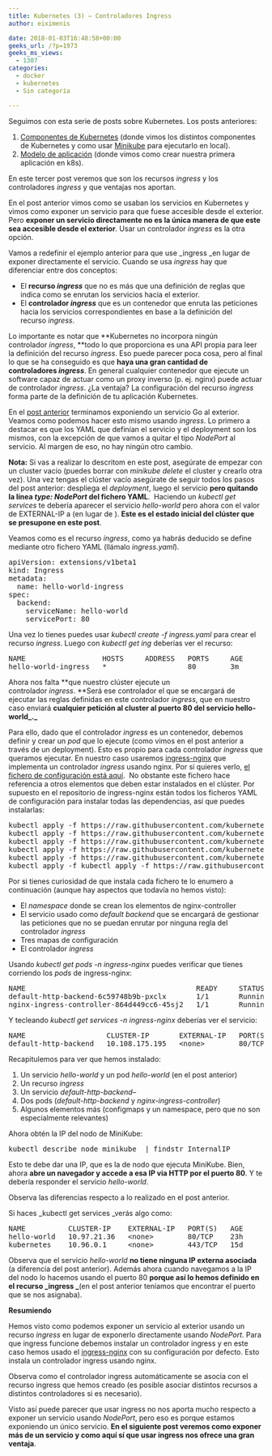```yaml
---
title: Kubernetes (3) – Controladores Ingress
author: eiximenis

date: 2018-01-03T16:48:58+00:00
geeks_url: /?p=1973
geeks_ms_views:
  - 1307
categories:
  - docker
  - kubernetes
  - Sin categoría

---
```

Seguimos con esta serie de posts sobre Kubernetes. Los posts anteriores:

  1. [Componentes de Kubernetes][1] (donde vimos los distintos componentes de Kubernetes y como usar [Minikube][2] para ejecutarlo en local).
  2. [Modelo de aplicación][3] (donde vimos como crear nuestra primera aplicación en k8s).

En este tercer post veremos que son los recursos _ingress_ y los controladores _ingress_ y que ventajas nos aportan.
  
<!--more-->


  
En el post anterior vimos como se usaban los servicios en Kubernetes y vimos como exponer un servicio para que fuese accesible desde el exterior. Pero **exponer un servicio directamente no es la única manera de que este sea accesible desde el exterior**. Usar un controlador _ingress_ es la otra opción.
  
Vamos a redefinir el ejemplo anterior para que use _ingress _en lugar de exponer directamente el servicio. Cuando se usa _ingress_ hay que diferenciar entre dos conceptos:

  * El **recurso _ingress_** que no es más que una definición de reglas que indica como se enrutan los servicios hacia el exterior.
  * El **controlador _ingress_** que es un contenedor que enruta las peticiones hacia los servicios correspondientes en base a la definición del recurso _ingress_.

Lo importante es notar que **Kubernetes no incorpora ningún controlador _ingress_, **todo lo que proporciona es una API propia para leer la definición del recurso _ingress_. Eso puede parecer poca cosa, pero al final lo que se ha conseguido es que **haya una gran cantidad de controladores _ingress_**. En general cualquier contenedor que ejecute un software capaz de actuar como un proxy inverso (p. ej. nginx) puede actuar de controlador _ingress_. ¿La ventaja? La configuración del recurso _ingress_ forma parte de la definición de tu aplicación Kubernetes.
  
En el [post anterior][3] terminamos exponiendo un servicio Go al exterior. Veamos como podemos hacer esto mismo usando _ingress_. Lo primero a destacar es que los YAML que definían el servicio y el deployment son los mismos, con la excepción de que vamos a quitar el tipo _NodePort_ al servicio. Al margen de eso, no hay ningún otro cambio.
  
**Nota:** Si vas a realizar lo descritom en este post, asegúrate de empezar con un cluster vacío (puedes borrar con _minikube delete_ el cluster y crearlo otra vez). Una vez tengas el clúster vacío asegúrate de seguir todos los pasos del post anterior: despliega el _deployment_, luego el servicio **pero quitando la línea _type: NodePort_ del fichero YAML**.  Haciendo un _kubectl get services_ te debería aparecer el servicio _hello-world_ pero ahora con el valor de EXTERNAL-IP a <none> (en lugar de <nodes>). **Este es el estado inicial del clúster que se presupone en este post**.
  
Veamos como es el recurso _ingress_, como ya habrás deducido se define mediante otro fichero YAML (llámalo _ingress.yaml_).

<pre class="EnlighterJSRAW" data-enlighter-language="ini">apiVersion: extensions/v1beta1
kind: Ingress
metadata:
  name: hello-world-ingress
spec:
  backend:
    serviceName: hello-world
    servicePort: 80</pre>

Una vez lo tienes puedes usar _kubectl create -f ingress.yaml_ para crear el recurso _ingress_. Luego con _kubectl get ing_ deberías ver el recurso:

<pre class="EnlighterJSRAW" data-enlighter-language="no-highlight">NAME                  HOSTS     ADDRESS   PORTS     AGE
hello-world-ingress   *                   80        3m</pre>

Ahora nos falta **que nuestro clúster ejecute un controlador _ingress_. **Será ese controlador el que se encargará de ejecutar las reglas definidas en este controlador _ingress_, que en nuestro caso enviará **cualquier petición al cluster al puerto 80 del servicio hello-world_._**
  
Para ello, dado que el controlador _ingress_ es un contenedor, debemos definir y crear un _pod_ que lo ejecute (como vimos en el post anterior a través de un deployment). Esto es propio para cada controlador _ingress_ que queramos ejecutar. En nuestro caso usaremos [ingress-nginx][4] que implementa un controlador _ingress_ usando nginx. Por si quieres verlo, [el fichero de configuración está aquí][5].  No obstante este fichero hace referencia a otros elementos que deben estar instalados en el clúster. Por supuesto en el repositorio de ingress-nginx están todos los ficheros YAML de configuración para instalar todas las dependencias, así que puedes instalarlas:

<pre class="EnlighterJSRAW" data-enlighter-language="shell">kubectl apply -f https://raw.githubusercontent.com/kubernetes/ingress-nginx/master/deploy/namespace.yaml
kubectl apply -f https://raw.githubusercontent.com/kubernetes/ingress-nginx/master/deploy/default-backend.yaml
kubectl apply -f https://raw.githubusercontent.com/kubernetes/ingress-nginx/master/deploy/configmap.yaml
kubectl apply -f https://raw.githubusercontent.com/kubernetes/ingress-nginx/master/deploy/tcp-services-configmap.yaml
kubectl apply -f https://raw.githubusercontent.com/kubernetes/ingress-nginx/master/deploy/udp-services-configmap.yaml
kubectl apply -f kubectl apply -f https://raw.githubusercontent.com/kubernetes/ingress-nginx/master/deploy/without-rbac.yaml</pre>

Por si tienes curiosidad de que instala cada fichero te lo enumero a continuación (aunque hay aspectos que todavía no hemos visto):

  * El _namespace_ donde se crean los elementos de nginx-controller
  * El servicio usado como _default backend_ que se encargará de gestionar las peticiones que no se puedan enrutar por ninguna regla del controlador _ingress_
  * Tres mapas de configuración
  * El controlador _ingress_

Usando _kubectl get pods -n ingress-nginx_ puedes verificar que tienes corriendo los _pods_ de ingress-nginx:

<pre class="EnlighterJSRAW" data-enlighter-language="no-highlight">NAME                                        READY     STATUS    RESTARTS   AGE
default-http-backend-6c59748b9b-pxclx       1/1       Running   2          9m
nginx-ingress-controller-864d449cc6-45sj2   1/1       Running   2          7m</pre>

Y tecleando _kubectl get services -n ingress-nginx_ deberías ver el servicio:

<pre class="EnlighterJSRAW" data-enlighter-language="no-highlight">NAME                   CLUSTER-IP       EXTERNAL-IP   PORT(S)   AGE
default-http-backend   10.108.175.195   &lt;none&gt;        80/TCP    10m</pre>

Recapitulemos para ver que hemos instalado:

  1. Un servicio _hello-world_ y un pod _hello-world_ (en el post anterior)
  2. Un recurso _ingress_
  3. Un servicio _default-http-backend_&#8211;
  4. Dos pods (_default-http-backend_ y _nginx-ingress-controller_)
  5. Algunos elementos más (configmaps y un namespace, pero que no son especialmente relevantes)

Ahora obtén la IP del nodo de MiniKube:

<pre class="EnlighterJSRAW" data-enlighter-language="shell">kubectl describe node minikube  | findstr InternalIP</pre>

Esto te debe dar una IP, que es la de nodo que ejecuta MiniKube. Bien, ahora **abre un navegador y accede a esa IP via HTTP por el puerto 80**. Y te debería responder el servicio _hello-world_.
  
Observa las diferencias respecto a lo realizado en el post anterior.
  
Si haces _kubectl get services _verás algo como:

<pre class="EnlighterJSRAW" data-enlighter-language="null">NAME          CLUSTER-IP    EXTERNAL-IP   PORT(S)   AGE
hello-world   10.97.21.36   &lt;none&gt;        80/TCP    23h
kubernetes    10.96.0.1     &lt;none&gt;        443/TCP   15d</pre>

Observa que el servicio _hello-world_ **no tiene ninguna IP externa asociada** (a diferencia del post anterior). Además ahora cuando navegamos a la IP del nodo lo hacemos usando el puerto 80 **porque así lo hemos definido en el recurso _ingress _**(en el post anterior teníamos que encontrar el puerto que se nos asignaba).
  
**Resumiendo**
  
Hemos visto como podemos exponer un servicio al exterior usando un recurso _ingress_ en lugar de exponerlo directamente usando _NodePort_. Para que ingress funcione debemos instalar un controlador ingress y en este caso hemos usado el [ingress-nginx][4] con su configuración por defecto. Esto instala un controlador ingress usando nginx.
  
Observa como el controlador ingress automáticamente se asocia con el recurso ingress que hemos creado (es posible asociar distintos recursos a distintos controladores si es necesario).
  
Visto así puede parecer que usar ingress no nos aporta mucho respecto a exponer un servicio usando _NodePort_, pero eso es porque estamos exponiendo un único servicio. **En el siguiente post veremos como exponer más de un servicio y como aquí sí que usar ingress nos ofrece una gran ventaja**.

 [1]: https://geeks.ms/etomas/2017/12/19/kubernetes-1-componentes-de-kubernetes/
 [2]: https://github.com/kubernetes/minikube
 [3]: https://geeks.ms/etomas/2017/12/21/kubernetes-2-modelo-de-aplicacion/
 [4]: https://github.com/kubernetes/ingress-nginx
 [5]: https://raw.githubusercontent.com/kubernetes/ingress-nginx/master/deploy/without-rbac.yaml